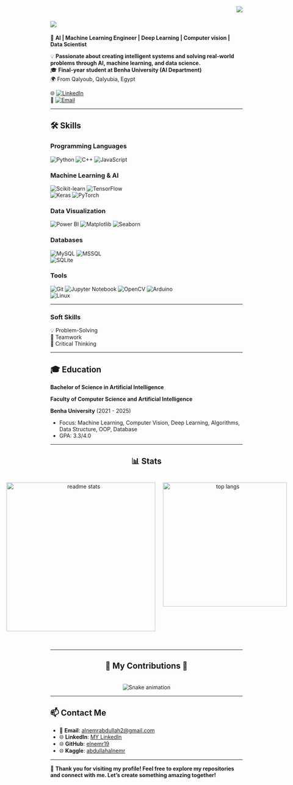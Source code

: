 
<img align="right" src="https://visitor-badge.laobi.icu/badge/page_id-salesp07.salesp07" />
<h1>
<a href="https://git.io/typing-svg">
<img src="https://readme-typing-svg.herokuapp.com/?font=Righteous&size=35&center=true&width=500&height=70&duration=5000&lines=Hi+There!+👋;+I'm+Abdullah+Alnemr!;">
</a>
</h1>
<!--
<h3 align="center">A passionate AI Engineer from Egypt </h3>
<br/>
-->


<!--# Hi, I'm Abdullah 👋 -->  

🚀 **AI | Machine Learning Engineer | Deep Learning | Computer vision | Data Scientist**  

💡 **Passionate about creating intelligent systems and solving real-world problems through AI, machine learning, and data science.**  
🎓 **Final-year student at Benha University (AI Department)**  
🌍 From Qalyoub, Qalyubia, Egypt  

🌐 [![LinkedIn](https://img.shields.io/badge/-LinkedIn-blue?style=flat&logo=Linkedin&logoColor=white)](https://www.linkedin.com/in/abdullahalnemr/)  
📩 [![Email](https://img.shields.io/badge/-Email-d14836?style=flat&logo=Gmail&logoColor=white)](mailto:alnemrabdullah2@gmail.com)  
<!--🌐 [![Portfolio](https://img.shields.io/badge/-Portfolio-black?style=flat&logo=firefox&logoColor=white)](https://yourportfolio.com)-->  

---

## 🛠️ Skills

### **Programming Languages**
![Python](https://img.shields.io/badge/-Python-3776AB?style=flat&logo=python&logoColor=white)   ![C++](https://img.shields.io/badge/-C++-00599C?style=flat&logo=cplusplus&logoColor=white)   ![JavaScript](https://img.shields.io/badge/-JavaScript-F7DF1E?style=flat&logo=javascript&logoColor=black)

### **Machine Learning & AI**
![Scikit-learn](https://img.shields.io/badge/-Scikit%20Learn-F7931E?style=flat&logo=scikit-learn&logoColor=white)   ![TensorFlow](https://img.shields.io/badge/-TensorFlow-FF6F00?style=flat&logo=tensorflow&logoColor=white)  
![Keras](https://img.shields.io/badge/-Keras-D00000?style=flat&logo=keras&logoColor=white)   ![PyTorch](https://img.shields.io/badge/-PyTorch-EE4C2C?style=flat&logo=pytorch&logoColor=white)

### **Data Visualization**
![Power BI](https://img.shields.io/badge/-Power%20BI-F2C811?style=flat&logo=power-bi&logoColor=black)   ![Matplotlib](https://img.shields.io/badge/-Matplotlib-006400?style=flat&logo=python&logoColor=white)   ![Seaborn](https://img.shields.io/badge/-Seaborn-3776AB?style=flat&logo=python&logoColor=white)

### **Databases**
![MySQL](https://img.shields.io/badge/-MySQL-4479A1?style=flat&logo=mysql&logoColor=white)   ![MSSQL](https://img.shields.io/badge/-MSSQL-CC2927?style=flat&logo=microsoft-sql-server&logoColor=white)  
![SQLite](https://img.shields.io/badge/-SQLite-003B57?style=flat&logo=sqlite&logoColor=white)
<!--
### **Cloud & DevOps**
![AWS](https://img.shields.io/badge/-AWS-232F3E?style=flat&logo=amazon-aws&logoColor=white)   ![Google Cloud](https://img.shields.io/badge/-Google%20Cloud-4285F4?style=flat&logo=google-cloud&logoColor=white)  
![Azure](https://img.shields.io/badge/-Azure-0078D4?style=flat&logo=microsoft-azure&logoColor=white)   ![Docker](https://img.shields.io/badge/-Docker-2496ED?style=flat&logo=docker&logoColor=white)
-->
### **Tools**
![Git](https://img.shields.io/badge/-Git-F05032?style=flat&logo=git&logoColor=white)    ![Jupyter Notebook](https://img.shields.io/badge/-Jupyter-0078D7?style=flat&logo=jupyter&logoColor=white)
![OpenCV](https://img.shields.io/badge/-OpenCV-5C3EE8?style=flat&logo=opencv&logoColor=white)   ![Arduino](https://img.shields.io/badge/-Arduino-00979D?style=flat&logo=arduino&logoColor=white)  
![Linux](https://img.shields.io/badge/-Linux-FCC624?style=flat&logo=linux&logoColor=black)


---



### **Soft Skills**
💡 Problem-Solving  
👥 Teamwork  
🧠 Critical Thinking  

---
<!--

## 💼 Projects

### [🌦️ Weather Prediction App](https://github.com/YourUsername/WeatherPredictionApp)  
- **Description**: A user-friendly web app for weather condition prediction using machine learning models.  
- **Tech Stack**: ![Python](https://img.shields.io/badge/-Python-3776AB?style=flat&logo=python&logoColor=white), ![Streamlit](https://img.shields.io/badge/-Streamlit-FF4B4B?style=flat&logo=streamlit&logoColor=white), ![Scikit-learn](https://img.shields.io/badge/-Scikit--learn-F7931E?style=flat&logo=scikit-learn&logoColor=white)  
- **Features**: Users can upload files for predictions, and it supports multiple input formats.

### [🩺 Chest X-ray Pneumonia Detection](https://github.com/YourUsername/ChestXrayPneumoniaDetection)  
- **Description**: A CNN-based model that detects pneumonia from chest X-ray images with high accuracy.  
- **Tech Stack**: ![TensorFlow](https://img.shields.io/badge/-TensorFlow-FF6F00?style=flat&logo=tensorflow&logoColor=white), ![Keras](https://img.shields.io/badge/-Keras-D00000?style=flat&logo=keras&logoColor=white)  
- **Results**: Achieved 87.66% test accuracy using a robust CNN architecture.

### [😊 FER2013 Emotion Recognition](https://github.com/YourUsername/FER2013EmotionRecognition)  
- **Description**: A deep learning model trained on the FER2013 dataset to classify facial expressions into 7 categories.  
- **Tech Stack**: ![Python](https://img.shields.io/badge/-Python-3776AB?style=flat&logo=python&logoColor=white), ![TensorFlow](https://img.shields.io/badge/-TensorFlow-FF6F00?style=flat&logo=tensorflow&logoColor=white), ![Keras](https://img.shields.io/badge/-Keras-D00000?style=flat&logo=keras&logoColor=white)  
- **Key Challenges**: Addressed imbalanced datasets and overfitting by applying augmentation, dropout, and BatchNormalization.

---
-->

## 🎓 Education  

 **Bachelor of Science in Artificial Intelligence**
 
 **Faculty of Computer Science and Artificial Intelligence** 
 
 **Benha University** (2021 - 2025)  
  - Focus: Machine Learning, Computer Vision, Deep Learning, Algorithms, Data Structure, OOP, Database
  - GPA: 3.3/4.0  

<!--
## 📊 GitHub Stats  

![Your GitHub stats](https://github-readme-stats.vercel.app/api?username=YourUsername&show_icons=true&theme=radical)  
![Top Languages](https://github-readme-stats.vercel.app/api/top-langs/?username=YourUsername&layout=compact&theme=radical)

---
-->


<hr/>
<h2 align="center">📊 Stats</h2>
<br/>
<div align="center">
  <div style="display: flex; justify-content: center; gap: 20px;">
    <img width=390 src="https://github-readme-stats.vercel.app/api?username=elnemr19&count_private=true&show_icons=true&theme=react&rank_icon=github&border_radius=10" alt="readme stats"/>
    <img width=325 src="https://github-readme-stats.vercel.app/api/top-langs/?username=elnemr19&hide=HTML&langs_count=8&layout=compact&theme=react&border_radius=10" alt="top langs"/>
  </div>
</div>
<br/><br/>

---

###


<div align="center">
<h2>💚 My Contributions 💚</h2>
<br clear="both">

<img src="https://raw.githubusercontent.com/elnemr19/elnemr19/output/snake.svg" alt="Snake animation" />

</div>
<hr/>


###


## 📫 Contact Me  

- 📧 **Email**: [alnemrabdullah2@gmail.com](mailto:alnemrabdullah2@gmail.com)  
- 🌐 **LinkedIn**: [MY LinkedIn](https://www.linkedin.com/in/yourprofile)  
- 🌐 **GitHub**: [elnemr19](https://github.com/elnemr19)
- 🌐 **Kaggle**: [abdullahalnemr](https://www.kaggle.com/abdullahalnemr)
<!-- - 🌐 **Portfolio**: [yourportfolio.com](https://yourportfolio.com)  -->
---


🌟 **Thank you for visiting my profile! Feel free to explore my repositories and connect with me. Let’s create something amazing together!**
